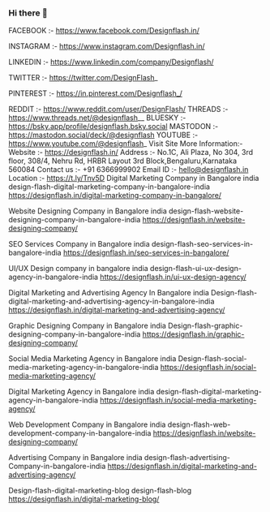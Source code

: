 ### Hi there 👋

<!--
**designflash/Designflash** is a ✨ _special_ ✨ repository because its `README.md` (this file) appears on your GitHub profile.

Here are some ideas to get you started:

- 🔭 I’m currently working on ...
- 🌱 I’m currently learning ...
- 👯 I’m looking to collaborate on ...
- 🤔 I’m looking for help with ...
- 💬 Ask me about ...
- 📫 How to reach me: ...
- 😄 Pronouns: ...
- ⚡ Fun fact: ...
-->
FACEBOOK :-        https://www.facebook.com/Designflash.in/

INSTAGRAM :-       https://www.instagram.com/Designflash.in/

LINKEDIN :-           https://www.linkedin.com/company/Designflash/

TWITTER :-            https://twitter.com/DesignFlash_

PINTEREST :-       https://in.pinterest.com/Designflash_/ 

REDDIT :-              https://www.reddit.com/user/DesignFlash/
THREADS :-          https://www.threads.net/@designflash__
BLUESKY :-          https://bsky.app/profile/designflash.bsky.social
MASTODON :-      https://mastodon.social/deck/@designflash
YOUTUBE :-         https://www.youtube.com/@designflash_
Visit Site More Information:- 
Website :-   https://designflash.in/
Address :-   No.1C, Ali Plaza, No 304, 3rd floor, 308/4, Nehru Rd, HRBR Layout 3rd Block,Bengaluru,Karnataka 560084
Contact us :-   +91 6366999902
Email ID :-   hello@designflash.in
Location :-  https://t.ly/Tnv5D
Digital Marketing Company in Bangalore india
design-flash-digital-marketing-company-in-bangalore-india
https://designflash.in/digital-marketing-company-in-bangalore/

Website Designing Company in Bangalore india
design-flash-website-designing-company-in-bangalore-india
https://designflash.in/website-designing-company/

SEO Services Company in Bangalore india
design-flash-seo-services-in-bangalore-india
https://designflash.in/seo-services-in-bangalore/

UI/UX Design company in bangalore india
design-flash-ui-ux-design-agency-in-bangalore-india
https://designflash.in/ui-ux-design-agency/

Digital Marketing and Advertising Agency In Bangalore india
Design-flash-digital-marketing-and-advertising-agency-in-bangalore-india
https://designflash.in/digital-marketing-and-advertising-agency/

Graphic Designing Company in Bangalore india
Design-flash-graphic-designing-company-in-bangalore-india
https://designflash.in/graphic-designing-company/

Social Media Marketing Agency in Bangalore india
Design-flash-social-media-marketing-agency-in-bangalore-india
https://designflash.in/social-media-marketing-agency/

Digital Marketing Agency in Bangalore india
design-flash-digital-marketing-agency-in-bangalore-india
https://designflash.in/social-media-marketing-agency/

Web Development Company in Bangalore india
design-flash-web-development-company-in-bangalore-india
https://designflash.in/website-designing-company/

 Advertising Company in Bangalore india
design-flash-advertising-Company-in-bangalore-india
https://designflash.in/digital-marketing-and-advertising-agency/

Design-flash-digital-marketing-blog
design-flash-blog
https://designflash.in/digital-marketing-blog/
